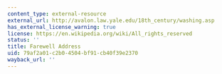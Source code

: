 ```yaml
---
content_type: external-resource
external_url: http://avalon.law.yale.edu/18th_century/washing.asp
has_external_license_warning: true
license: https://en.wikipedia.org/wiki/All_rights_reserved
status: ''
title: Farewell Address
uid: 79af2a01-c2b0-4504-bf91-cb40f39e2370
wayback_url: ''
---
```


